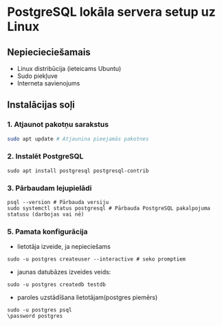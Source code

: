 # PostgreSQL lokāla servera setup uz Linux

## Nepiecieciešamais
- Linux distribūcija (ieteicams Ubuntu)
- Sudo piekļuve
- Interneta savienojums

## Instalācijas soļi

### 1. Atjaunot pakotņu sarakstus
```bash
sudo apt update # Atjaunina pieejamās pakotnes 
```
### 2. Instalēt PostgreSQL
```
sudo apt install postgresql postgresql-contrib
```
### 3.  Pārbaudam lejupielādi
```
psql --version # Pārbauda versiju
sudo systemctl status postgresql # Pārbauda PostgreSQL pakalpojuma statusu (darbojas vai nē)
```
### 5. Pamata konfigurācija
- lietotāja izveide, ja nepieciešams
```
sudo -u postgres createuser --interactive # seko promptiem
```
- jaunas datubāzes izveides veids:
```
sudo -u postgres createdb testdb
```
- paroles uzstādīšana lietotājam(postgres piemērs)
```
sudo -u postgres psql
\password postgres
```


